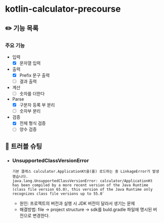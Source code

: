 # kotlin-calculator-precourse
## ✏️ 기능 목록
### 주요 기능
- 입력
  - [x] 문자열 입력
- 출력 
  - [x] Prefix 문구 출력
  - [ ] 결과 출력
- 계산
  - [ ] 숫자를 더한다
- Parse
  - [x] 구분자 등록 부 분리
  - [ ] 숫자부 분리
- 검증
  - [x] 전체 형식 검증
  - [ ] 양수 검증

## 🚧 트러블 슈팅
- ### UnsupportedClassVersionError
  ```
  기본 클래스 calculator.ApplicationKt을(를) 로드하는 중 LinkageError가 발생했습니다.
  java.lang.UnsupportedClassVersionError: calculator/ApplicationKt has been compiled by a more recent version of the Java Runtime (class file version 65.0), this version of the Java Runtime only recognizes class file versions up to 55.0`
  ``` 
  - 원인: 프로젝트의 버전과 실행 시 JDK 버전이 달라서 생기는 문제 
  - 해결방법: file -> project structure -> sdk를 buld.gradle 파일에 명시된 버전으로 변경한다.